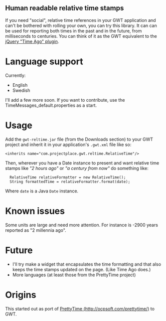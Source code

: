Human readable relative time stamps
-----------------------------------

If you need "social", relative time references in your GWT application and can't be bothered with rolling your own, you can try this library. It can can be used for reporting both times in the past and in the future, from milliseconds to centuries. You can think of it as the GWT equivalent to the [jQuery "Time Ago" plugin][2].

Language support
================

Currently:

 - English
 - Swedish

I'll add a few more soon. If you want to contribute, use the TimeMessages_default.properties as a start.

Usage
=====

Add the `gwt-reltime.jar` file (from the Downloads section) to your GWT project and inherit it in your application's `.gwt.xml` file like so:

    <inherits name="com.projectplace.gwt.reltime.RelativeTime"/>

Then, wherever you have a Date instance to present and want relative time stamps like *"2 hours ago"* or *"a century from now"* do something like:

      RelativeTime relativeFormatter = new RelativeTime();
      String formattedTime = relativeFormatter.format(date);

Where `date` is a Java `Date` instance.

Known issues
============

Some units are large and need more attention. For instance is -2900 years reported as "2 millennia ago".

Future
======

 - I'll try make a widget that encapsulates the time formatting and that also keeps the time stamps updated on the page. (Like Time Ago does.)
 - More languages (at least those from the PrettyTime project)

Origins
=======

This started out as port of [PrettyTime (http://ocpsoft.com/prettytime/)][1] to GWT.


  [1]: http://ocpsoft.com/prettytime/
  [2]: http://timeago.yarp.com/